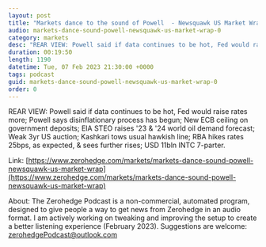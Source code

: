 ```yaml
---
layout: post
title: "Markets dance to the sound of Powell  - Newsquawk US Market Wrap"
audio: markets-dance-sound-powell-newsquawk-us-market-wrap-0
category: markets
desc: "REAR VIEW: Powell said if data continues to be hot, Fed would raise rates more; Powell says disinflationary process has begun; New ECB ceiling on government deposits; EIA STEO raises '23 &amp; '24 world oil demand forecast; Weak 3yr US auction; Kashkari tows usual hawkish line; RBA hikes rates 25bps, as expected, &amp; sees further rises; USD 11bln INTC 7-parter."
duration: 00:19:50
length: 1190
datetime: Tue, 07 Feb 2023 21:30:00 +0000
tags: podcast
guid: markets-dance-sound-powell-newsquawk-us-market-wrap-0
order: 0
---
```

REAR VIEW: Powell said if data continues to be hot, Fed would raise rates more; Powell says disinflationary process has begun; New ECB ceiling on government deposits; EIA STEO raises '23 &amp; '24 world oil demand forecast; Weak 3yr US auction; Kashkari tows usual hawkish line; RBA hikes rates 25bps, as expected, &amp; sees further rises; USD 11bln INTC 7-parter.

Link: [https://www.zerohedge.com/markets/markets-dance-sound-powell-newsquawk-us-market-wrap](https://www.zerohedge.com/markets/markets-dance-sound-powell-newsquawk-us-market-wrap)

About: The Zerohedge Podcast is a non-commercial, automated program, designed to give people a way to get news from Zerohedge in an audio format.  I am actively working on tweaking and improving the setup to create a better listening experience (February 2023).  Suggestions are welcome: [zerohedgePodcast@outlook.com](mailto:zerohedgePodcast@outlook.com)